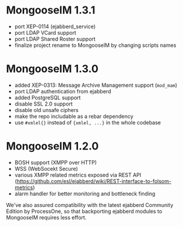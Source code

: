 # MongooseIM 1.3.1

- port XEP-0114 (ejabberd_service)
- port LDAP VCard support
- port LDAP Shared Roster support
- finalize project rename to MongooseIM by changing scripts names

# MongooseIM 1.3.0

- added XEP-0313: Message Archive Management support (`mod_mam`)
- port LDAP authentication from ejabberd
- added PostgreSQL support
- disable SSL 2.0 support
- disable old unsafe ciphers
- make the repo includable as a rebar dependency
- use `#xmlel{}` instead of `{xmlel, ...}` in the whole codebase


# MongooseIM 1.2.0

- BOSH support (XMPP over HTTP) 
- WSS (WebSocekt Secure) 
- various XMPP related metrics exposed via REST API
  (https://github.com/esl/ejabberd/wiki/REST-interface-to-folsom-metrics) 
- alarm handler for better monitoring and bottleneck finding 

We've also assured compatibility with the latest ejabberd Community Edition by
ProcessOne, so that backporting ejabberd modules to MongooseIM requires
less effort.
